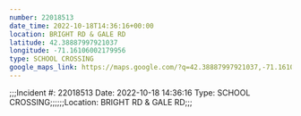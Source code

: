 ```yaml
---
number: 22018513
date_time: 2022-10-18T14:36:16+00:00
location: BRIGHT RD & GALE RD
latitude: 42.38887997921037
longitude: -71.16106002179956
type: SCHOOL CROSSING
google_maps_link: https://maps.google.com/?q=42.38887997921037,-71.16106002179956
---
```


;;;Incident #: 22018513  Date: 2022-10-18 14:36:16   Type: SCHOOL CROSSING;;;;;;Location: BRIGHT RD & GALE RD;;;
